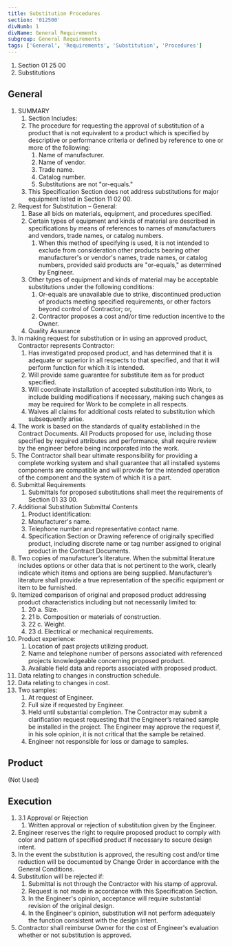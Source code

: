 ```yaml
---
title: Substitution Procedures
section: '012500'
divNumb: 1
divName: General Requirements
subgroup: General Requirements
tags: ['General', 'Requirements', 'Substitution', 'Procedures']
---
```


   1. Section 01 25 00
   1. Substitutions

## General

1. SUMMARY
   1. Section Includes:
	1. The procedure for requesting the approval of substitution of a product that is not equivalent to a product which is specified by descriptive or performance criteria or defined by reference to one or more of the following:
		1. Name of manufacturer.
		2. Name of vendor.
		3. Trade name.
		4. Catalog number.
		5. Substitutions are not "or-equals."
	2. This Specification Section does not address substitutions for major equipment listed in Section 11 02 00.
2. Request for Substitution – General:
	1. Base all bids on materials, equipment, and procedures specified.
	2. Certain types of equipment and kinds of material are described in specifications by means of references to names of manufacturers and vendors, trade names, or catalog numbers.
		1. When this method of specifying is used, it is not intended to exclude from consideration other products bearing other manufacturer's or vendor's names, trade names, or catalog numbers, provided said products are "or-equals," as determined by Engineer.
	3. Other types of equipment and kinds of material may be acceptable substitutions under the following conditions:
		1. Or-equals are unavailable due to strike, discontinued production of products meeting specified requirements, or other factors beyond control of Contractor; or,
		2. Contractor proposes a cost and/or time reduction incentive to the Owner.
	4. Quality Assurance
3. In making request for substitution or in using an approved product, Contractor represents Contractor:
	1. Has investigated proposed product, and has determined that it is adequate or superior in all respects to that specified, and that it will perform function for which it is intended.
	2. Will provide same guarantee for substitute item as for product specified.
	3. Will coordinate installation of accepted substitution into Work, to include building modifications if necessary, making such changes as may be required for Work to be complete in all respects.
	4. Waives all claims for additional costs related to substitution which subsequently arise.
4. The work is based on the standards of quality established in the Contract Documents. All Products proposed for use, including those specified by required attributes and performance, shall require review by the engineer before being incorporated into the work.
5. The Contractor shall bear ultimate responsibility for providing a complete working system and shall guarantee that all installed systems components are compatible and will provide for the intended operation of the component and the system of which it is a part.
3. Submittal Requirements
   1. Submittals for proposed substitutions shall meet the requirements of Section 01 33 00.
4. Additional Substitution Submittal Contents
   1. Product identification:
	1. Manufacturer's name.
	2. Telephone number and representative contact name.
	3. Specification Section or Drawing reference of originally specified product, including discrete name or tag number assigned to original product in the Contract Documents.
2. Two copies of manufacturer’s literature. When the submittal literature includes options or other data that is not pertinent to the work, clearly indicate which items and options are being supplied. Manufacturer’s literature shall provide a true representation of the specific equipment or item to be furnished.
3. Itemized comparison of original and proposed product addressing product characteristics including but not necessarily limited to:
	1. 20 a. Size.
	2. 21 b. Composition or materials of construction.
	3. 22 c. Weight.
	4. 23 d. Electrical or mechanical requirements.
4. Product experience:
	1. Location of past projects utilizing product.
	2. Name and telephone number of persons associated with referenced projects knowledgeable concerning proposed product.
	3. Available field data and reports associated with proposed product.
5. Data relating to changes in construction schedule.
6. Data relating to changes in cost.
7. Two samples:
	1. At request of Engineer.
	2. Full size if requested by Engineer.
	3. Held until substantial completion. The Contractor may submit a clarification request requesting that the Engineer’s retained sample be installed in the project. The Engineer may approve the request if, in his sole opinion, it is not critical that the sample be retained.
	4. Engineer not responsible for loss or damage to samples.

## Product 

 (Not Used)


## Execution

1. 3.1 Approval or Rejection
   1. Written approval or rejection of substitution given by the Engineer.
2. Engineer reserves the right to require proposed product to comply with color and pattern of specified product if necessary to secure design intent.
3. In the event the substitution is approved, the resulting cost and/or time reduction will be documented by Change Order in accordance with the General Conditions.
4. Substitution will be rejected if:
	1. Submittal is not through the Contractor with his stamp of approval.
	2. Request is not made in accordance with this Specification Section.
	3. In the Engineer's opinion, acceptance will require substantial revision of the original design.
	4. In the Engineer's opinion, substitution will not perform adequately the function consistent with the design intent.
5. Contractor shall reimburse Owner for the cost of Engineer's evaluation whether or not substitution is approved.

